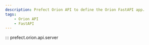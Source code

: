 ```yaml
---
description: Prefect Orion API to define the Orion FastAPI app.
tags:
    - Orion API
    - FastAPI
---
```


::: prefect.orion.api.server